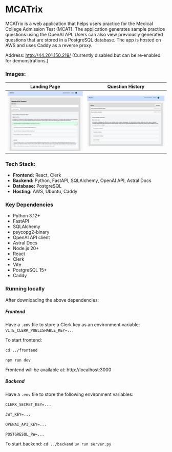 # MCATrix

MCATrix is a web application that helps users practice for the Medical College Admission Test (MCAT). The application generates sample practice questions using the OpenAI API. 
Users can also view previously generated questions that are stored in a PostgreSQL database. 
The app is hosted on AWS and uses Caddy as a reverse proxy.

Address: http://44.201.150.219/ 
(Currently disabled but can be re‑enabled for demonstrations.)

### Images:

| Landing Page | Question History |
|--------------|------------------|
| ![Landing Page](images/generate_question.png) | ![History Page](images/history.png) |

### Tech Stack:

- **Frontend:** React, Clerk
- **Backend:** Python, FastAPI, SQLAlchemy, OpenAI API, Astral Docs
- **Database:** PostgreSQL
- **Hosting:** AWS, Ubuntu, Caddy

### Key Dependencies
- Python 3.12+
- FastAPI
- SQLAlchemy
- psycopg2-binary
- OpenAI API client
- Astral Docs
- Node.js 20+
- React
- Clerk
- Vite
- PostgreSQL 15+
- Caddy

### Running locally
After downloading the above dependencies:
##### Frontend
Have a ```.env``` file to store a Clerk key as an environment variable: ```VITE_CLERK_PUBLISHABLE_KEY=...```

To start frontend:

```cd ../frontend```

```npm run dev```

Frontend will be available at: http://localhost:3000

##### Backend
Have a ```.env``` file to store the following environment variables: 

```CLERK_SECRET_KEY=...```

```JWT_KEY=...```

```OPENAI_API_KEY=...```

```POSTGRESQL_PW=...```

To start backend:
```cd ../backend```
```uv run server.py```
